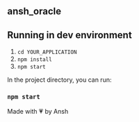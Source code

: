 ## ansh_oracle

## Running in dev environment

1.  `cd YOUR_APPLICATION`
2.  `npm install`
3.  `npm start`

In the project directory, you can run:

### `npm start`

Made with 💗 by Ansh
